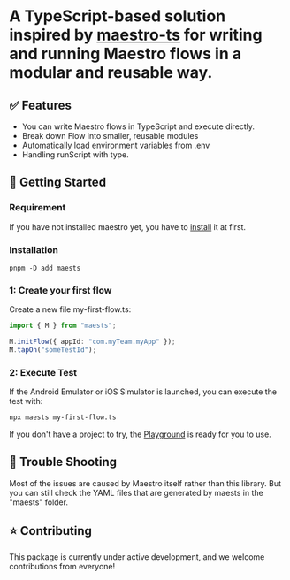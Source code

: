 # A TypeScript-based solution inspired by [maestro-ts](https://github.com/johkade/maestro-ts) for writing and running Maestro flows in a modular and reusable way.

## ✅ Features

- You can write Maestro flows in TypeScript and execute directly.
- Break down Flow into smaller, reusable modules
- Automatically load environment variables from .env
- Handling runScript with type.

## 🚀 Getting Started

### Requirement

If you have not installed maestro yet, you have to [install](https://maestro.mobile.dev/getting-started/installing-maestro) it at first.

### Installation

```sh:
pnpm -D add maests
```

### 1: Create your first flow

Create a new file my-first-flow.ts:

```typescript
import { M } from "maests";

M.initFlow({ appId: "com.myTeam.myApp" });
M.tapOn("someTestId");
```

### 2: Execute Test

If the Android Emulator or iOS Simulator is launched, you can execute the test with:

```sh
npx maests my-first-flow.ts
```

If you don't have a project to try, the [Playground](https://maests.vercel.app/playground.html) is ready for you to use.

## 🚨 Trouble Shooting

Most of the issues are caused by Maestro itself rather than this library. But you can still check the YAML files that are generated by maests in the "maests" folder.

## ⭐️ Contributing

This package is currently under active development, and we welcome contributions from everyone!
